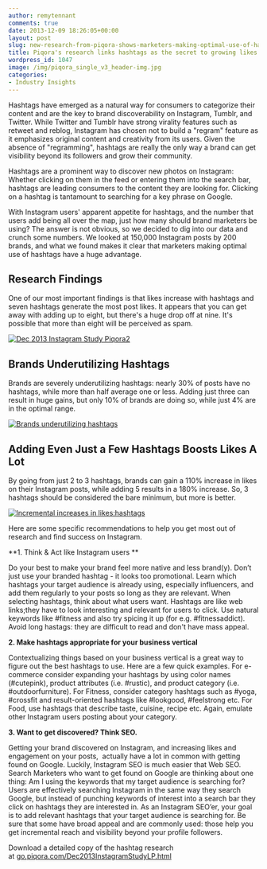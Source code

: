 ```yaml
---
author: remytennant
comments: true
date: 2013-12-09 18:26:05+00:00
layout: post
slug: new-research-from-piqora-shows-marketers-making-optimal-use-of-hashtags-are-getting-more-likes
title: Piqora's research links hashtags as the secret to growing likes on Instagram
wordpress_id: 1047
image: /img/piqora_single_v3_header-img.jpg
categories:
- Industry Insights
---
```


Hashtags have emerged as a natural way for consumers to categorize their content and are the key to brand discoverability on Instagram, Tumblr, and Twitter. While Twitter and Tumblr have strong virality features such as retweet and reblog, Instagram has chosen not to build a "regram" feature as it emphasizes original content and creativity from its users. Given the absence of "regramming", hashtags are really the only way a brand can get visibility beyond its followers and grow their community.

Hashtags are a prominent way to discover new photos on Instagram: Whether clicking on them in the feed or entering them into the search bar, hashtags are leading consumers to the content they are looking for. Clicking on a hashtag is tantamount to searching for a key phrase on Google.

With Instagram users' apparent appetite for hashtags, and the number that users add being all over the map, just how many should brand marketers be using? The answer is not obvious, so we decided to dig into our data and crunch some numbers. We looked at 150,000 Instagram posts by 200 brands, and what we found makes it clear that marketers making optimal use of hashtags have a huge advantage.


## Research Findings


One of our most important findings is that likes increase with hashtags and seven hashtags generate the most post likes. It appears that you can get away with adding up to eight, but there's a huge drop off at nine. It's possible that more than eight will be perceived as spam.

[![Dec 2013 Instagram Study Piqora2](http://blog.piqora.com/wp-content/uploads/2013/12/Dec-2013-Instagram-Study-Piqora2.jpg)](http://blog.piqora.com/wp-content/uploads/2013/12/Dec-2013-Instagram-Study-Piqora2.jpg)




## Brands Underutilizing Hashtags


Brands are severely underutilizing hashtags: nearly 30% of posts have no hashtags, while more than half average one or less. Adding just three can result in huge gains, but only 10% of brands are doing so, while just 4% are in the optimal range.

[![Brands underutilizing hashtags](http://blog.piqora.com/wp-content/uploads/2013/12/Brands-underutilizing-hashtags1.jpg)](http://blog.piqora.com/wp-content/uploads/2013/12/Brands-underutilizing-hashtags1.jpg)




## Adding Even Just a Few Hashtags Boosts Likes A Lot


By going from just 2 to 3 hashtags, brands can gain a 110% increase in likes on their Instagram posts, while adding 5 results in a 180% increase. So, 3 hashtags should be considered the bare minimum, but more is better.

[![Incremental increases in likes:hashtags](http://blog.piqora.com/wp-content/uploads/2013/12/Incremental-increases-in-likeshashtags.jpg)](http://blog.piqora.com/wp-content/uploads/2013/12/Incremental-increases-in-likeshashtags.jpg)



Here are some specific recommendations to help you get most out of research and find success on Instagram.

**1. Think & Act like Instagram users **

Do your best to make your brand feel more native and less brand(y). Don’t just use your branded hashtag - it looks too promotional. Learn which hashtags your target audience is already using, especially influencers, and add them regularly to your posts so long as they are relevant. When selecting hashtags, think about what users want. Hashtags are like web links;they have to look interesting and relevant for users to click. Use natural keywords like #fitness and also try spicing it up (for e.g. #fitnessaddict). Avoid long hastags: they are difficult to read and don't have mass appeal.

**2. Make hashtags appropriate for your business vertical**

Contextualizing things based on your business vertical is a great way to figure out the best hashtags to use. Here are a few quick examples. For e-commerce consider expanding your hashtags by using color names (#cutepink), product attributes (i.e. #rustic), and product category (i.e. #outdoorfurniture). For Fitness, consider category hashtags such as #yoga, #crossfit and result-oriented hashtags like #lookgood, #feelstrong etc. For Food, use hashtags that describe taste, cuisine, recipe etc. Again, emulate other Instagram users posting about your category.

**3. Want to get discovered? Think SEO.**

Getting your brand discovered on Instagram, and increasing likes and engagement on your posts,  actually have a lot in common with getting found on Google. Luckily, Instagram SEO is much easier that Web SEO. Search Marketers who want to get found on Google are thinking about one thing: Am I using the keywords that my target audience is searching for? Users are effectively searching Instagram in the same way they search Google, but instead of punching keywords of interest into a search bar they click on hashtags they are interested in. As an Instagram SEO’er, your goal is to add relevant hashtags that your target audience is searching for. Be sure that some have broad appeal and are commonly used: those help you get incremental reach and visibility beyond your profile followers.

Download a detailed copy of the hashtag research at [go.piqora.com/Dec2013InstagramStudyLP.html](go.piqora.com/Dec2013InstagramStudyLP.html)

